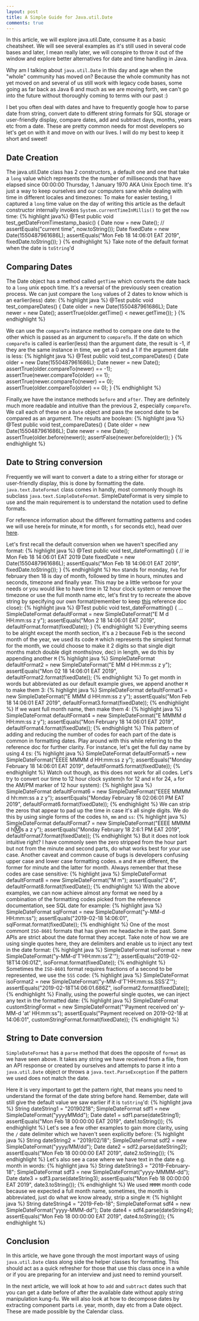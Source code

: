 ```yaml
---
layout: post
title: A Simple Guide for Java.util.Date 
comments: true
---
```



<div class="message">
 In this article, we will explore java.util.Date, consume it as a basic cheatsheet. We will see several examples as it's still used in several code bases and later, I mean really later, we will conspire to throw it out of the window and explore better alternatives for date and time handling in Java. 
</div>

Why am I talking about `java.util.Date` in this day and age when the "whole" community has moved on? Because the whole community has not yet moved on and several of us still work with legacy code bases, some going as far back as Java 6 and much as we are moving forth, we can't go into the future without thoroughly coming to terms with our past :)

I bet you often deal with dates and have to frequently google how to parse date from string, convert date to different string formats for SQL storage or user-friendly display, compare dates, add and subtract days, months, years etc from a date. These are pretty common needs for most developers so let's get on with it and move on with our lives. I will do my best to keep it short and sweet!
<!--more-->
## Date Creation
The java.util.Date class has 2 constructors, a default one and one that take a `long` value which represents the the number of milliseconds that have elapsed since 00:00:00 Thursday, 1 January 1970 AKA Unix Epoch time. It's just a way to keep ourselves and our computers sane while dealing with time in different locales and timezones:
To make for easier testing, I captured a `long` time value on the day of writing this article as the default constructor internally invokes `System.currentTimeInMillis()` to get the `now` time:
{% highlight java%}
@Test
public void test_getDateFromTimestamp_basic() {
	Date now = new Date();
//	assertEquals("current time", now.toString());
	Date fixedDate = new Date(1550487961686L);
	assertEquals("Mon Feb 18 14:06:01 EAT 2019", fixedDate.toString());
}
{% endhighlight %}
Take note of the default format when the date is `toString`'d

## Comparing Dates
The Date object has a method called `getTime` which converts the date back to a `long` unix epoch time. It's a reversal of the previously seen creation process. We can just compare the `long` values of 2 dates to know which is an earlier(less) date:
{% highlight java %}
	@Test
	public void test_compareDates() {
		Date older = new Date(1550487961686L);
		Date newer = new Date();
		assertTrue(older.getTime() < newer.getTime());
	}
{% endhighlight %}

We can use the `compareTo` instance method to compare one date to the other which is passed as an argument to `compareTo`. If the date on which `compareTo` is called is earlier(less) than the argument date, the result is -1, if they are the same instance in time, we get a 0 and a 1 if the argument date is less:
{% highlight java %}
	@Test
	public void test_compareDates() {
		Date older = new Date(1550487961686L);
		Date newer = new Date();
		assertTrue(older.compareTo(newer) == -1);
		assertTrue(newer.compareTo(older) == 1);
		assertTrue(newer.compareTo(newer) == 0);
		assertTrue(older.compareTo(older) == 0);
	}
{% endhighlight %}

Finally,we have the instance methods `before` and `after`. They are definitely much more readable and intuitive than the previous 2, especially `compareTo`. We call each of these on a `Date` object and pass the second date to be compared as an argument. The results are boolean:
{% highlight java %}
	@Test
	public void test_compareDates() {
		Date older = new Date(1550487961686L);
		Date newer = new Date();
		assertTrue(older.before(newer));
		assertFalse(newer.before(older));
	}
{% endhighlight %}

## Date to String conversion

Frequently we will want to convert a date to a string either for storage or user-friendly display, this is done by formatting the date. `java.text.DateFormat` class comes in handly, most commonly though its subclass `java.text.SimpleDateFormat`. SimpleDateFormat is very simple to use and the main requirement is to understand the notation used to define formats.

For reference information about the different formatting patterns and codes we will use here(`m` for minute, `M` for month, `s` for seconds etc), head over [here](https://docs.oracle.com/javase/7/docs/api/java/text/SimpleDateFormat.html).

Let's first recall the default conversion when we haven't specified any format:
{% highlight java %}
@Test
public void test_dateFormatting() {
// ie Mon Feb 18 14:06:01 EAT 2019
	Date fixedDate = new Date(1550487961686L);
	assertEquals("Mon Feb 18 14:06:01 EAT 2019", fixedDate.toString());
}
{% endhighlight %}
`Mon` stands for monday, `Feb` for february then 18 is day of month, followed by time in hours, minutes and seconds, timezone and finally year. This may be a little verbose for your needs or you would like to have time in 12 hour clock system or remove the timezone or use the full month name etc, let's first try to recreate the above string by specifying our own format(remember to keep [this](https://docs.oracle.com/javase/7/docs/api/java/text/SimpleDateFormat.html) reference doc close):
{% highlight java %}
@Test
public void test_dateFormatting() {
    ...
	SimpleDateFormat defaultFormat = new SimpleDateFormat("E M d HH:mm:ss z y");
	assertEquals("Mon 2 18 14:06:01 EAT 2019", defaultFormat.format(fixedDate));
}
{% endhighlight %}
Everything seems to be alright except the month section, it's a `2` because Feb is the second month of the year, we used its code `M` which represents the simplest format for the month, we could choose to make it 2 digits so that single digit months match double digit months(nov, dec) in length, we do this by appending another `M`
{% highlight java %}
SimpleDateFormat defaultFormat2 = new SimpleDateFormat("E MM d HH:mm:ss z y");
assertEquals("Mon 02 18 14:06:01 EAT 2019", defaultFormat2.format(fixedDate));
{% endhighlight %}
To get month in words but abbreviated as our default example gives, we append another `M` to make them 3:
{% highlight java %}
SimpleDateFormat defaultFormat3 = new SimpleDateFormat("E MMM d HH:mm:ss z y");
assertEquals("Mon Feb 18 14:06:01 EAT 2019", defaultFormat3.format(fixedDate));
{% endhighlight %}
If we want full month name, then make them 4:
{% highlight java %}
SimpleDateFormat defaultFormat4 = new SimpleDateFormat("E MMMM d HH:mm:ss z y");
assertEquals("Mon February 18 14:06:01 EAT 2019", defaultFormat4.format(fixedDate));
{% endhighlight %}
This pattern of adding and reducing the number of codes for each part of the date is common in formatting dates. Play around with this while referring to the reference doc for further clarity. For instance, let's get the full day name by using 4 `E`s:
{% highlight java %}
SimpleDateFormat defaultFormat5 = new SimpleDateFormat("EEEE MMMM d HH:mm:ss z y");
assertEquals("Monday February 18 14:06:01 EAT 2019", defaultFormat5.format(fixedDate));
{% endhighlight %}
Watch out though, as this does not work for all codes. Let's try to convert our time to 12 hour clock system(`h` for 12 and `H` for 24, `a` for the AM/PM marker of 12 hour system):
{% highlight java %}
SimpleDateFormat defaultFormat6 = new SimpleDateFormat("EEEE MMMM d hh:mm:ss a z y");
assertEquals("Monday February 18 02:06:01 PM EAT 2019", defaultFormat6.format(fixedDate));
{% endhighlight %}
We can strip the zeros that appear to pad up the time in case it's all single digits. We do this by using single forms of the codes `hh`, `mm` and `ss`:
{% highlight java %}
SimpleDateFormat defaultFormat7 = new SimpleDateFormat("EEEE MMMM d h:m:s a z y");
assertEquals("Monday February 18 2:6:1 PM EAT 2019", defaultFormat7.format(fixedDate));
{% endhighlight %}
But it does not look intuitive right? I have commonly seen the zero stripped from the hour part but not from the minute and second parts, do what works best for your use case. 
Another caveat and common cause of bugs is developers confusing upper case and lower case formatting codes. `m` and `M` are different, the former for minute and the latter for month. Always remember that these codes are case sensitive:
{% highlight java %}
SimpleDateFormat defaultFormat8 = new SimpleDateFormat("M m");
assertEquals("2 6", defaultFormat8.format(fixedDate));
{% endhighlight %}
With the above examples, we can now achieve almost any format we need by a combination of the formatting codes picked from the reference documentation, see SQL date for example:
{% highlight java %}
SimpleDateFormat sqlFormat = new SimpleDateFormat("y-MM-d HH:mm:ss");
assertEquals("2019-02-18 14:06:01", sqlFormat.format(fixedDate));
{% endhighlight %}
One of the most commont `ISO-8601` formats that has given me headache in the past. Some APIs are strict about the date format they accept. Take note of how we are using single quotes here, they are delimiters and enable us to inject any text in the date format:
{% highlight java %}
SimpleDateFormat isoFormat = new SimpleDateFormat("y-MM-d'T'HH:mm:ss'Z'");
assertEquals("2019-02-18T14:06:01Z", isoFormat.format(fixedDate));
{% endhighlight %}
Sometimes the `ISO-8601` format requires fractions of a second to be represented, we use the `SSS` code:
{% highlight java %}
SimpleDateFormat isoFormat2 = new SimpleDateFormat("y-MM-d'T'HH:mm:ss.SSS'Z'");
assertEquals("2019-02-18T14:06:01.686Z", isoFormat2.format(fixedDate));
{% endhighlight %}
Finally, using the powerful single quotes, we can inject any text in the formatted date:
{% highlight java %}
SimpleDateFormat customStringFormat = new SimpleDateFormat("'Payment received on' y-MM-d 'at' HH:mm:ss");
assertEquals("Payment received on 2019-02-18 at 14:06:01", customStringFormat.format(fixedDate));
{% endhighlight %}

## String to Date conversion

`SimpleDateFormat` has a `parse` method that does the opposite of `format` as we have seen above. It takes any string we have received from a file, from an API response or created by ourselves and attempts to parse it into a `java.util.Date` object or throws a `java.text.ParseException` if the pattern we used does not match the date. 

Here it is very important to get the pattern right, that means you need to understand the format of the date string before hand. Remember, date will still give the default value we saw earlier if it is `toString`'d:
{% highlight java %}
String dateString1 = "20190218";
SimpleDateFormat sdf1 = new SimpleDateFormat("yyyyMMdd");
Date date1 = sdf1.parse(dateString1);
assertEquals("Mon Feb 18 00:00:00 EAT 2019", date1.toString());
{% endhighlight %}
Let's see a few other examples to gain more clarity, using the `/` date delimiter which we haven't seen explicitly before:
{% highlight java %}
String dateString2 = "2019/02/18";
SimpleDateFormat sdf2 = new SimpleDateFormat("yyyy/MM/dd");
Date date2 = sdf2.parse(dateString2);
assertEquals("Mon Feb 18 00:00:00 EAT 2019", date2.toString());
{% endhighlight %}
Let's also see a case where we have text in the date e.g. month in words:
{% highlight java %}
String dateString3 = "2019-February-18";
SimpleDateFormat sdf3 = new SimpleDateFormat("yyyy-MMMM-dd");
Date date3 = sdf3.parse(dateString3);
assertEquals("Mon Feb 18 00:00:00 EAT 2019", date3.toString());
{% endhighlight %}
We used `MMMM` month code because we expected a full month name, sometimes, the month is abbreviated, just do what we know already, strip a single `M`: 
{% highlight java %}
String dateString4 = "2019-Feb-18";
SimpleDateFormat sdf4 = new SimpleDateFormat("yyyy-MMM-dd");
Date date4 = sdf4.parse(dateString4);
assertEquals("Mon Feb 18 00:00:00 EAT 2019", date4.toString());
{% endhighlight %}

## Conclusion

In this article, we have gone through the most important ways of using `java.util.Date` class along side the helper classes for formatting. This should act as a quick refresher for those that use this class once in a while or if you are preparing for an interview and just need to remind yourself. 

In the next article, we will look at how to `add` and `subtract` dates such that you can get a date before of after the available date without apply string manipulation kung-fu. We will also look at how to decompose dates by extracting component parts i.e. year, month, day etc from a Date object. These are made possible by the Calendar class.